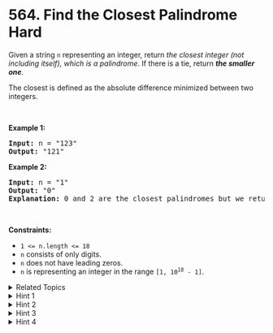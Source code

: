 
# 564. Find the Closest Palindrome<br> Hard

<p>Given a string <code>n</code> representing an integer, return <em>the closest integer (not including itself), which is a palindrome</em>. If there is a tie, return <em><strong>the smaller one</strong></em>.</p>

<p>The closest is defined as the absolute difference minimized between two integers.</p>

<p>&nbsp;</p>
<p><strong class="example">Example 1:</strong></p>

<pre>
<strong>Input:</strong> n = &quot;123&quot;
<strong>Output:</strong> &quot;121&quot;
</pre>

<p><strong class="example">Example 2:</strong></p>

<pre>
<strong>Input:</strong> n = &quot;1&quot;
<strong>Output:</strong> &quot;0&quot;
<strong>Explanation:</strong> 0 and 2 are the closest palindromes but we return the smallest which is 0.
</pre>

<p>&nbsp;</p>
<p><strong>Constraints:</strong></p>

<ul>
	<li><code>1 &lt;= n.length &lt;= 18</code></li>
	<li><code>n</code> consists of only digits.</li>
	<li><code>n</code> does not have leading zeros.</li>
	<li><code>n</code> is representing an integer in the range <code>[1, 10<sup>18</sup> - 1]</code>.</li>
</ul>


<details>

<summary> Related Topics </summary>

-	`Math`
-	`String`

</details>


<details>
<summary> Hint 1 </summary>
Will brute force work for this problem? Think of something else.
</details>

<details>
<summary> Hint 2 </summary>
Take some examples like 1234, 999,1000, etc and check their closest palindromes. How many different cases are possible?
</details>

<details>
<summary> Hint 3 </summary>
Do we have to consider only left half or right half of the string or both?
</details>

<details>
<summary> Hint 4 </summary>
Try to find the closest palindrome of these numbers- 12932, 99800, 12120. Did you observe something?
</details>